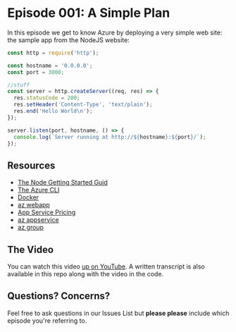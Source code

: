 # Episode 001: A Simple Plan
In this episode we get to know Azure by deploying a very simple web site: the sample app from the NodeJS website:

```js
const http = require('http');

const hostname = '0.0.0.0';
const port = 3000;

//stuff
const server = http.createServer((req, res) => {
  res.statusCode = 200;
  res.setHeader('Content-Type', 'text/plain');
  res.end('Hello World\n');
});

server.listen(port, hostname, () => {
  console.log(`Server running at http://${hostname}:${port}/`);
});
```

## Resources

 - [The Node Getting Started Guid](https://nodejs.org/es/docs/guides/getting-started-guide/)
 - [The Azure CLI](https://docs.microsoft.com/cli/azure/install-azure-cli?view=azure-cli-latest&WT.mc_id=azurecast_001-github-robconery)
 - [Docker](https://docs.docker.com/)
 - [az webapp](https://docs.microsoft.com/cli/azure/webapp?view=azure-cli-latest&WT.mc_id=azurecast_001-github-robconery)
 - [App Service Pricing](https://azure.microsoft.com/pricing/details/app-service/windows/?WT.mc_id=azurecast_001-github-robconery)
 - [az appservice](https://docs.microsoft.com/cli/azure/appservice?view=azure-cli-latest&WT.mc_id=azurecast_001-github-robconery)
 - [az group](https://docs.microsoft.com/cli/azure/group?view=azure-cli-latest&WT.mc_id=azurecast_001-github-robconery)


## The Video
You can watch this video [up on YouTube](https://www.youtube.com/watch?v=ibGxAue-Z4k). A written transcript is also available in this repo along with the video in the code.

## Questions? Concerns?
Feel free to ask questions in our Issues List but **please please** include which episode you're referring to.
